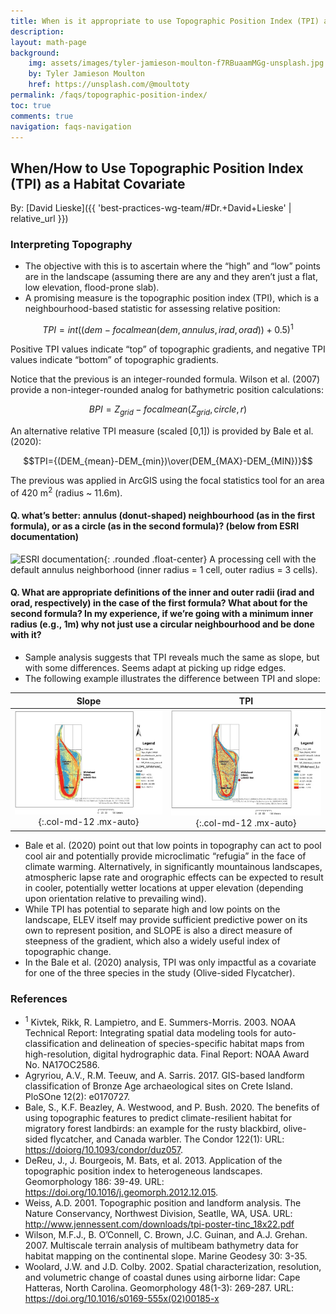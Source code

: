 ```yaml
---
title: When is it appropriate to use Topographic Position Index (TPI) as a habitat covariate? How should the data be processed for use in models (e.g., raw data or categories)?
description: 
layout: math-page
background: 
    img: assets/images/tyler-jamieson-moulton-f7RBuaamMGg-unsplash.jpg
    by: Tyler Jamieson Moulton
    href: https://unsplash.com/@moultoty
permalink: /faqs/topographic-position-index/
toc: true
comments: true
navigation: faqs-navigation
---
```


## When/How to Use Topographic Position Index (TPI) as a Habitat Covariate

By: [David Lieske]({{ 'best-practices-wg-team/#Dr.+David+Lieske' | relative_url }})

### Interpreting Topography
* The objective with this is to ascertain where the “high” and “low” points are in the landscape (assuming there are any and they aren’t just a flat, low elevation, flood-prone slab).
* A promising measure is the topographic position index (TPI), which is a neighbourhood-based statistic for assessing relative position:

$$TPI = int((dem-focalmean(dem,annulus,irad,orad))+0.5)^1$$

Positive TPI values indicate “top” of topographic gradients, and negative TPI values indicate “bottom” of topographic gradients.

Notice that the previous is an integer-rounded formula. Wilson et al. (2007) provide a non-integer-rounded analog for bathymetric position calculations:

$$BPI=Z_{grid}-focalmean(Z_{grid},circle,r)$$

An alternative relative TPI measure (scaled [0,1]) is provided by Bale et al. (2020):

$$TPI={(DEM_{mean}-DEM_{min})\over(DEM_{MAX}-DEM_{MIN})}$$

The previous was applied in ArcGIS using the focal statistics tool for an area of 420 m<sup>2</sup> (radius ~ 11.6m). 

#### Q. what’s better: annulus (donut-shaped) neighbourhood (as in the first formula), or as a circle (as in the second formula)? (below from ESRI documentation)

![ESRI documentation](https://pro.arcgis.com/en/pro-app/latest/arcpy/spatial-analyst/GUID-D21D815C-FEE7-40D2-A4F7-3A8B4E580DBE-web.png){: .rounded .float-center}
A processing cell with the default annulus neighborhood (inner radius = 1 cell, outer radius = 3 cells).

#### Q. What are appropriate definitions of the inner and outer radii (irad and orad, respectively) in the case of the first formula? What about for the second formula? In my experience, if we’re going with a minimum inner radius (e.g., 1m) why not just use a circular neighbourhood and be done with it? 

* Sample analysis suggests that TPI reveals much the same as slope, but with some differences. Seems adapt at picking up ridge edges.
* The following example illustrates the difference between TPI and slope:



Slope            |  TPI
:-------------------------:|:-------------------------:
![TPI Picture 1](../../assets/images/tpiPicture1.jpg){:.col-md-12 .mx-auto}  |  ![TPI Picture 2](../../assets/images/tpiPicture2.jpg){:.col-md-12 .mx-auto}




* Bale et al. (2020) point out that low points in topography can act to pool cool air and potentially provide microclimatic “refugia” in the face of climate warming. Alternatively, in significantly mountainous landscapes, atmospheric lapse rate and orographic effects can be expected to result in cooler, potentially wetter locations at upper elevation (depending upon orientation relative to prevailing wind).
* While TPI has potential to separate high and low points on the landscape, ELEV itself may provide sufficient predictive power on its own to represent position, and SLOPE is also a direct measure of steepness of the gradient, which also a widely useful index of topographic change.
* In the Bale et al. (2020) analysis, TPI was only impactful as a covariate for one of the three species in the study (Olive-sided Flycatcher).

### References

* <sup>1</sup> Kivtek, Rikk, R. Lampietro, and E. Summers-Morris. 2003. NOAA Technical Report: Integrating spatial data modeling tools for auto-classification and delineation of species-specific habitat maps from high-resolution, digital hydrographic data. Final Report: NOAA Award No. NA17OC2586.
* Agryriou, A.V., R.M. Teeuw, and A. Sarris. 2017. GIS-based landform classification of Bronze Age archaeological sites on Crete Island. PloSOne 12(2): e0170727.
* Bale, S., K.F. Beazley, A. Westwood, and P. Bush. 2020. The benefits of using topographic features to predict climate-resilient habitat for migratory forest landbirds: an example for the rusty blackbird, olive-sided flycatcher, and Canada warbler. The Condor 122(1): URL: <https://doiorg/10.1093/condor/duz057>.
* DeReu, J., J. Bourgeois, M. Bats, et al. 2013. Application of the topographic position index to heterogeneous landscapes. Geomorphology 186: 39-49. URL: <https://doi.org/10.1016/j.geomorph.2012.12.015>.
* Weiss, A.D. 2001. Topographic position and landform analysis. The Nature Conservancy, Northwest Division, Seatlle, WA, USA. URL: <http://www.jennessent.com/downloads/tpi-poster-tinc_18x22.pdf>
* Wilson, M.F.J., B. O’Connell, C. Brown, J.C. Guinan, and A.J. Grehan. 2007. Multiscale terrain analysis of multibeam bathymetry data for habitat mapping on the continental slope. Marine Geodesy 30: 3-35.
* Woolard, J.W. and J.D. Colby. 2002. Spatial characterization, resolution, and volumetric change of coastal dunes using airborne lidar: Cape Hatteras, North Carolina. Geomorphology 48(1-3): 269-287. URL: <https://doi.org/10.1016/s0169-555x(02)00185-x>

